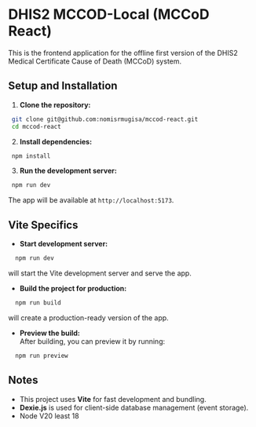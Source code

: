# DHIS2 MCCOD-Local (MCCoD React)

This is the frontend application for the offline first version of the DHIS2 Medical Certificate Cause of Death (MCCoD) system.

## Setup and Installation

1. **Clone the repository:**
  ```bash
   git clone git@github.com:nomisrmugisa/mccod-react.git
   cd mccod-react
  ```

2. **Install dependencies:**
  ```bash
   npm install
  ```

3. **Run the development server:**
  ```bash
   npm run dev
  ```

   The app will be available at `http://localhost:5173`.

## Vite Specifics

- **Start development server:**  
```bash
  npm run dev
``` 
will start the Vite development server and serve the app.

- **Build the project for production:**  
```bash
  npm run build
``` 
will create a production-ready version of the app.

- **Preview the build:**  
  After building, you can preview it by running:
```bash
  npm run preview
```

## Notes

- This project uses **Vite** for fast development and bundling.
- **Dexie.js** is used for client-side database management (event storage).
- Node V20   least 18
